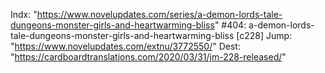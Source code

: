 Indx: "https://www.novelupdates.com/series/a-demon-lords-tale-dungeons-monster-girls-and-heartwarming-bliss"
#404: a-demon-lords-tale-dungeons-monster-girls-and-heartwarming-bliss [c228]
Jump: "https://www.novelupdates.com/extnu/3772550/"
Dest: "https://cardboardtranslations.com/2020/03/31/jm-228-released/"